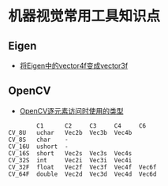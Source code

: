 # 机器视觉常用工具知识点

## Eigen
- [将Eigen中的vector4f变成vector3f](https://stackoverflow.com/questions/25104665/best-way-to-convert-an-eigen-vector4-type-to-vector3)

## OpenCV
- [OpenCV逐元素访问时使用的类型](https://stackoverflow.com/questions/30596158/how-to-find-out-what-type-to-use-for-opencv-at-function-in-c)

```
        C1      C2     C3     C4     C6
CV_8U   uchar   Vec2b  Vec3b  Vec4b
CV_8S   char    -       
CV_16U  ushort  -
CV_16S  short   Vec2s  Vec3s  Vec4s
CV_32S  int     Vec2i  Vec3i  Vec4i
CV_32F  float   Vec2f  Vec3f  Vec4f  Vec6f
CV_64F  double  Vec2d  Vec3d  Vec4d  Vec6d
```
